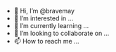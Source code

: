 - 👋 Hi, I’m @bravemay
- 👀 I’m interested in ...
- 🌱 I’m currently learning ...
- 💞️ I’m looking to collaborate on ...
- 📫 How to reach me ...

<!---
bravemay/bravemay is a ✨ special ✨ repository because its `README.md` (this file) appears on your GitHub profile.
You can click the Preview link to take a look at your changes.
--->
